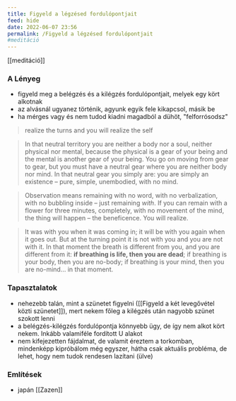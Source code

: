 ```yaml
---
title: Figyeld a légzésed fordulópontjait
feed: hide
date: 2022-06-07 23:56
permalink: /Figyeld a légzésed fordulópontjait
#meditáció
---
```


[[meditáció]]

### A Lényeg

- figyeld meg a belégzés és a kilégzés fordulópontjait, melyek egy kört alkotnak
- az alvásnál ugyanez történik, agyunk egyik fele kikapcsol, másik be
- ha mérges vagy és nem tudod kiadni magadból a dühöt, "felforrósodsz"

> realize the turns and you will realize the self

> In that neutral territory you are neither a body nor a soul, neither physical nor mental, because the physical is a gear of your being and the mental is another gear of your being. You go on moving from gear to gear, but you must have a neutral gear where you are neither body nor mind. In that neutral gear you simply are: you are simply an existence – pure, simple, unembodied, with no mind.

> Observation means remaining with no word, with no verbalization, with no bubbling inside – just remaining _with_. If you can remain with a flower for three minutes, completely, with no movement of the mind, the thing will happen – the beneficence. You will realize.

> It was with you when it was coming in; it will be with you again when it goes out. But at the turning point it is not with you and you are not with it. In that moment the breath is different from you, and you are different from it: **if breathing is life, then you are dead**; if breathing is your body, then you are no-body; if breathing is your mind, then you are no-mind… in that moment.

### Tapasztalatok

- nehezebb talán, mint a szünetet figyelni ([[Figyeld a két levegővétel közti szünetet]]), mert nekem főleg a kilégzés után nagyobb szünet szokott lenni
- a belégzés-kilégzés fordulópontja könnyebb ügy, de így nem alkot kört nekem. Inkább valamiféle fordított U alakot
- nem kifejezetten fájdalmat, de valamit éreztem a torkomban, mindenképp kipróbálom még egyszer, hátha csak aktuális probléma, de lehet, hogy nem tudok rendesen lazítani (ülve)

### Említések

- japán [[Zazen]]